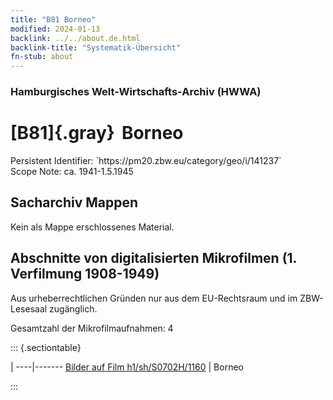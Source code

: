 ```yaml
---
title: "B81 Borneo"
modified: 2024-01-13
backlink: ../../about.de.html
backlink-title: "Systematik-Übersicht"
fn-stub: about
---
```


### Hamburgisches Welt-Wirtschafts-Archiv (HWWA)

# [B81]{.gray}&#8201; Borneo

<div class="hint">Persistent Identifier: `https://pm20.zbw.eu/category/geo/i/141237`</div>

<div class="hint">
Scope Note: ca. 1941-1.5.1945
</div>





## Sacharchiv Mappen








Kein als Mappe erschlossenes Material.



<a id="filmsections" />

## Abschnitte von digitalisierten Mikrofilmen (1. Verfilmung 1908-1949)

<p>Aus urheberrechtlichen Gründen nur aus dem EU-Rechtsraum und im ZBW-Lesesaal zugänglich.</p>


<p>Gesamtzahl der Mikrofilmaufnahmen: 4</p>





::: {.sectiontable}

 | 
----|-------
<a class="btn" href="https://pm20.zbw.eu/film/h1/sh/S0702H/1160" rel="nofollow">Bilder auf Film h1/sh/S0702H/1160</a> | Borneo


:::













